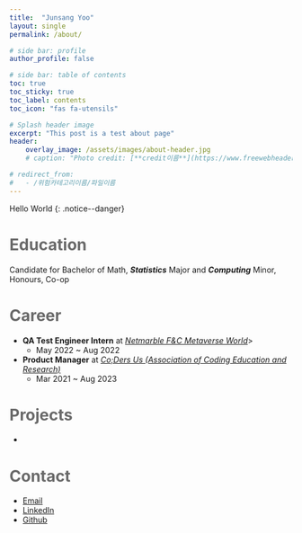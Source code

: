 ```yaml
---
title:  "Junsang Yoo"
layout: single
permalink: /about/

# side bar: profile
author_profile: false

# side bar: table of contents
toc: true
toc_sticky: true
toc_label: contents
toc_icon: "fas fa-utensils"

# Splash header image
excerpt: "This post is a test about page"
header:
    overlay_image: /assets/images/about-header.jpg
    # caption: "Photo credit: [**credit이름**](https://www.freewebheaders.com/technology-industry/high-tech-designs-headers/)"

# redirect_from:
#   - /위험카테고리이름/파일이름
---
```


Hello World
{: .notice--danger}


# <span style='color: DimGrey;'>Education</span>

<i class="fas fa-school"></i> Candidate for Bachelor of Math, ***Statistics*** Major and ***Computing*** Minor, Honours, Co-op

# <span style='color: DimGrey;'>Career</span>

+ **QA Test Engineer Intern** at [*Netmarble F&C Metaverse World*](https://company.netmarble.com/studio/list/fnc)>
  +  May 2022 ~ Aug 2022
+ **Product Manager** at [*Co;Ders Us (Association of Coding Education and Research)*](https://www.codersus.org/en) 
  + Mar 2021 ~ Aug 2023

# <span style='color: DimGrey;'>Projects</span>

+ 

# <span style='color: DimGrey;'>Contact</span>

+ <i class="fas fa-envelope-square"></i> [Email](mailto:dbwnstkddb@gmail.com)
+ <i class="fab fa-linkedin-in"></i> [LinkedIn](https://www.linkedin.com/in/junsang-yoo-305288227/?locale=en_US)
+ <i class="fab fa-github"></i> [Github](https://github.com/junsangyooo)